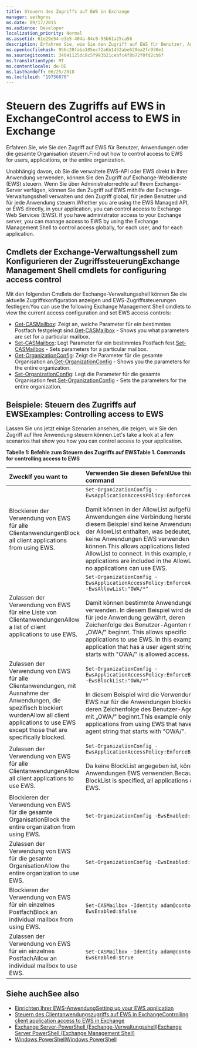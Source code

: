 ```yaml
---
title: Steuern des Zugriffs auf EWS in Exchange
manager: sethgros
ms.date: 09/17/2015
ms.audience: Developer
localization_priority: Normal
ms.assetid: 61e29e54-e3e5-404a-84c0-93b61a25ca58
description: Erfahren Sie, wie Sie den Zugriff auf EWS für Benutzer, Anwendungen oder die gesamte Organisation steuern.
ms.openlocfilehash: 956c28faba105ecf2a6b1452abe629ea2fc930e1
ms.sourcegitcommit: 34041125dc8c5f993b21cebfc4f8b72f0fd2cb6f
ms.translationtype: MT
ms.contentlocale: de-DE
ms.lasthandoff: 06/25/2018
ms.locfileid: "19756870"
---
```

# <a name="control-access-to-ews-in-exchange"></a><span data-ttu-id="006c6-103">Steuern des Zugriffs auf EWS in Exchange</span><span class="sxs-lookup"><span data-stu-id="006c6-103">Control access to EWS in Exchange</span></span>

<span data-ttu-id="006c6-104">Erfahren Sie, wie Sie den Zugriff auf EWS für Benutzer, Anwendungen oder die gesamte Organisation steuern.</span><span class="sxs-lookup"><span data-stu-id="006c6-104">Find out how to control access to EWS for users, applications, or the entire organization.</span></span>
  
<span data-ttu-id="006c6-p101">Unabhängig davon, ob Sie die verwaltete EWS-API oder EWS direkt in Ihrer Anwendung verwenden, können Sie den Zugriff auf Exchange-Webdienste (EWS) steuern. Wenn Sie über Administratorrechte auf Ihrem Exchange-Server verfügen, können Sie den Zugriff auf EWS mithilfe der Exchange-Verwaltungsshell verwalten und den Zugriff global, für jeden Benutzer und für jede Anwendung steuern.</span><span class="sxs-lookup"><span data-stu-id="006c6-p101">Whether you are using the EWS Managed API, or EWS directly, in your application, you can control access to Exchange Web Services (EWS). If you have administrator access to your Exchange server, you can manage access to EWS by using the Exchange Management Shell to control access globally, for each user, and for each application.</span></span>
  
## <a name="exchange-management-shell-cmdlets-for-configuring-access-control"></a><span data-ttu-id="006c6-107">Cmdlets der Exchange-Verwaltungsshell zum Konfigurieren der Zugriffssteuerung</span><span class="sxs-lookup"><span data-stu-id="006c6-107">Exchange Management Shell cmdlets for configuring access control</span></span>
<span data-ttu-id="006c6-108"><a name="bk_Cmdlets"> </a></span><span class="sxs-lookup"><span data-stu-id="006c6-108"></span></span>

<span data-ttu-id="006c6-109">Mit den folgenden Cmdlets der Exchange-Verwaltungsshell können Sie die aktuelle Zugriffskonfiguration anzeigen und EWS-Zugriffssteuerungen festlegen:</span><span class="sxs-lookup"><span data-stu-id="006c6-109">You can use the following Exchange Management Shell cmdlets to view the current access configuration and set EWS access controls:</span></span>
  
- <span data-ttu-id="006c6-110">[Get-CASMailbox](http://technet.microsoft.com/en-us/library/bb124754.aspx): Zeigt an, welche Parameter für ein bestimmtes Postfach festgelegt sind.</span><span class="sxs-lookup"><span data-stu-id="006c6-110">[Get-CASMailbox](http://technet.microsoft.com/en-us/library/bb124754.aspx) - Shows you what parameters are set for a particular mailbox.</span></span>   
- <span data-ttu-id="006c6-111">[Set-CASMailbox](http://technet.microsoft.com/en-us/library/bb125264.aspx): Legt Parameter für ein bestimmtes Postfach fest.</span><span class="sxs-lookup"><span data-stu-id="006c6-111">[Set-CASMailbox](http://technet.microsoft.com/en-us/library/bb125264.aspx) - Sets parameters for a particular mailbox.</span></span>    
- <span data-ttu-id="006c6-112">[Get-OrganizationConfig](http://technet.microsoft.com/en-us/library/aa997571.aspx): Zeigt die Parameter für die gesamte Organisation an.</span><span class="sxs-lookup"><span data-stu-id="006c6-112">[Get-OrganizationConfig](http://technet.microsoft.com/en-us/library/aa997571.aspx) - Shows you the parameters for the entire organization.</span></span>    
- <span data-ttu-id="006c6-113">[Set-OrganizationConfig](http://technet.microsoft.com/en-us/library/aa997443.aspx): Legt die Parameter für die gesamte Organisation fest.</span><span class="sxs-lookup"><span data-stu-id="006c6-113">[Set-OrganizationConfig](http://technet.microsoft.com/en-us/library/aa997443.aspx) - Sets the parameters for the entire organization.</span></span> 

<span data-ttu-id="006c6-114"><a name="bk_Examples"> </a></span><span class="sxs-lookup"><span data-stu-id="006c6-114"></span></span>

## <a name="examples-controlling-access-to-ews"></a><span data-ttu-id="006c6-115">Beispiele: Steuern des Zugriffs auf EWS</span><span class="sxs-lookup"><span data-stu-id="006c6-115">Examples: Controlling access to EWS</span></span>

<span data-ttu-id="006c6-116">Lassen Sie uns jetzt einige Szenarien ansehen, die zeigen, wie Sie den Zugriff auf Ihre Anwendung steuern können.</span><span class="sxs-lookup"><span data-stu-id="006c6-116">Let's take a look at a few scenarios that show you how you can control access to your application.</span></span>
  
<span data-ttu-id="006c6-117">**Tabelle 1: Befehle zum Steuern des Zugriffs auf EWS**</span><span class="sxs-lookup"><span data-stu-id="006c6-117">**Table 1. Commands for controlling access to EWS**</span></span>

|<span data-ttu-id="006c6-118">Zweck</span><span class="sxs-lookup"><span data-stu-id="006c6-118">If you want to</span></span> |<span data-ttu-id="006c6-119">Verwenden Sie diesen Befehl</span><span class="sxs-lookup"><span data-stu-id="006c6-119">Use this command</span></span>|
|:-----|:-----|
|<span data-ttu-id="006c6-120">Blockieren der Verwendung von EWS für alle Clientanwendungen</span><span class="sxs-lookup"><span data-stu-id="006c6-120">Block all client applications from using EWS.</span></span> | `Set-OrganizationConfig -EwsApplicationAccessPolicy:EnforceAllowList`<br/><br/><span data-ttu-id="006c6-p102">Damit können in der AllowList aufgeführte Anwendungen eine Verbindung herstellen. In diesem Beispiel sind keine Anwendungen in der AllowList enthalten, was bedeutet, dass keine Anwendungen EWS verwenden können.</span><span class="sxs-lookup"><span data-stu-id="006c6-p102">This allows applications listed in the AllowList to connect. In this example, no applications are included in the AllowList, so no applications can use EWS.</span></span> |
|<span data-ttu-id="006c6-123">Zulassen der Verwendung von EWS für eine Liste von Clientanwendungen</span><span class="sxs-lookup"><span data-stu-id="006c6-123">Allow a list of client applications to use EWS.</span></span> | `Set-OrganizationConfig -EwsApplicationAccessPolicy:EnforceAllowList -EwsAllowList:"OWA/*"`<br/><br/><span data-ttu-id="006c6-p103">Damit können bestimmte Anwendungen EWS verwenden. In diesem Beispiel wird der Zugriff für jede Anwendung gewährt, deren Zeichenfolge des Benutzer-Agenten mit „OWA/" beginnt.  </span><span class="sxs-lookup"><span data-stu-id="006c6-p103">This allows specific applications to use EWS. In this example, any application that has a user agent string that starts with "OWA/" is allowed access.</span></span> |
|<span data-ttu-id="006c6-126">Zulassen der Verwendung von EWS für alle Clientanwendungen, mit Ausnahme der Anwendungen, die spezifisch blockiert wurden</span><span class="sxs-lookup"><span data-stu-id="006c6-126">Allow all client applications to use EWS except those that are specifically blocked.</span></span> | `Set-OrganizationConfig -EwsApplicationAccessPolicy:EnforceBlockList -EwsBlockList:"OWA/*"`<br/> <br/><span data-ttu-id="006c6-127">In diesem Beispiel wird die Verwendung von EWS nur für die Anwendungen blockiert, deren Zeichenfolge des Benutzer-Agenten mit „OWA/" beginnt.</span><span class="sxs-lookup"><span data-stu-id="006c6-127">This example only blocks applications from using EWS that have a user agent string that starts with "OWA/".</span></span> |
|<span data-ttu-id="006c6-128">Zulassen der Verwendung von EWS für alle Clientanwendungen</span><span class="sxs-lookup"><span data-stu-id="006c6-128">Allow all client applications to use EWS.</span></span> | `Set-OrganizationConfig -EwsApplicationAccessPolicy:EnforceBlockList` <br/><br/> <span data-ttu-id="006c6-129">Da keine BlockList angegeben ist, können alle Anwendungen EWS verwenden.</span><span class="sxs-lookup"><span data-stu-id="006c6-129">Because no BlockList is specified, all applications can use EWS.</span></span> |
|<span data-ttu-id="006c6-130">Blockieren der Verwendung von EWS für die gesamte Organisation</span><span class="sxs-lookup"><span data-stu-id="006c6-130">Block the entire organization from using EWS.</span></span> | `Set-OrganizationConfig -EwsEnabled:$false` |
|<span data-ttu-id="006c6-131">Zulassen der Verwendung von EWS für die gesamte Organisation</span><span class="sxs-lookup"><span data-stu-id="006c6-131">Allow the entire organization to use EWS.</span></span> | `Set-OrganizationConfig -EwsEnabled:$true`|
|<span data-ttu-id="006c6-132">Blockieren der Verwendung von EWS für ein einzelnes Postfach</span><span class="sxs-lookup"><span data-stu-id="006c6-132">Block an individual mailbox from using EWS.</span></span> | `Set-CASMailbox -Identity adam@contoso.com -EwsEnabled:$false`|
|<span data-ttu-id="006c6-133">Zulassen der Verwendung von EWS für ein einzelnes Postfach</span><span class="sxs-lookup"><span data-stu-id="006c6-133">Allow an individual mailbox to use EWS.</span></span> | `Set-CASMailbox -Identity adam@contoso.com -EwsEnabled:$true`|
   
## <a name="see-also"></a><span data-ttu-id="006c6-134">Siehe auch</span><span class="sxs-lookup"><span data-stu-id="006c6-134">See also</span></span>

- [<span data-ttu-id="006c6-135">Einrichten Ihrer EWS-Anwendung</span><span class="sxs-lookup"><span data-stu-id="006c6-135">Setting up your EWS application</span></span>](setting-up-your-ews-application.md)    
- [<span data-ttu-id="006c6-136">Steuern des Clientanwendungszugriffs auf EWS in Exchange</span><span class="sxs-lookup"><span data-stu-id="006c6-136">Controlling client application access to EWS in Exchange</span></span>](controlling-client-application-access-to-ews-in-exchange.md)   
- [<span data-ttu-id="006c6-137">Exchange Server-PowerShell (Exchange-Verwaltungsshell)</span><span class="sxs-lookup"><span data-stu-id="006c6-137">Exchange Server PowerShell (Exchange Management Shell)</span></span>](https://docs.microsoft.com/en-us/powershell/exchange/exchange-server/exchange-management-shell?view=exchange-ps) 
- [<span data-ttu-id="006c6-138">Windows PowerShell</span><span class="sxs-lookup"><span data-stu-id="006c6-138">Windows PowerShell</span></span>](http://msdn.microsoft.com/en-us/library/dd835506%28v=vs.85%29.aspx)
    

